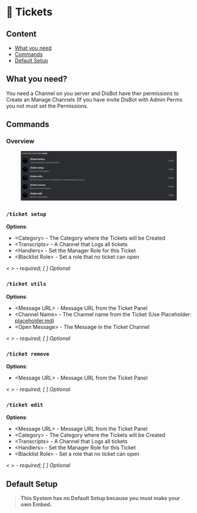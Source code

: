# 🎫 Tickets

## Content

* [What you need](tickets.md#what-you-need)
* [Commands](tickets.md#commands)
* [Default Setup](tickets.md#default-setup)

## What you need?

You need a Channel on you server and DisBot have ther permissions to Create an Manage Channels (If you have invite DisBot with Admin Perms you not must set the Permissions.

## Commands

### Overview

<figure><img src="../.gitbook/assets/image (26).png" alt=""><figcaption></figcaption></figure>

### `/ticket setup`

**Options**:

* \<Category> - The Category where the Tickets will be Created
* \<Transcripts> - A Channel that Logs all tickets
* \<Handlers> - Set the Manager Role for this Ticket
* \<Blacklist Role> - Set a role that no ticket can open

_< > - required; \[ ] Optional_



### `/ticket utils`

**Options**:

* \<Message URL> - Message URL from the Ticket Panel
* \<Channel Name> - The Channel name from the Ticket (Use Placeholder: [placeholder.md](../customisation/placeholder.md "mention"))
* \<Open Message> - The Message in the Ticket Channel

_< > - required; \[ ] Optional_



### `/ticket remove`

**Options**:

* \<Message URL> - Message URL from the Ticket Panel

_< > - required; \[ ] Optional_



### `/ticket edit`

**Options**:

* \<Message URL> - Message URL from the Ticket Panel
* \<Category> - The Category where the Tickets will be Created
* \<Transcripts> - A Channel that Logs all tickets
* \<Handlers> - Set the Manager Role for this Ticket
* \<Blacklist Role> - Set a role that no ticket can open

_< > - required; \[ ] Optional_

## Default Setup

> **This System has no Default Setup because you must make your own Embed.**
